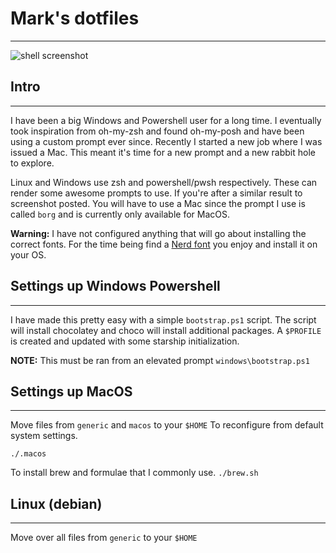 # Mark's dotfiles

---

![shell screenshot](https://i.imgur.com/PTyg7s8.png)

## Intro

---

I have been a big Windows and Powershell user for a long time. I eventually took inspiration from oh-my-zsh and found oh-my-posh and have been using a custom prompt ever since. Recently I started a new job where I was issued a Mac. This meant it's time for a new prompt and a new rabbit hole to explore.

Linux and Windows use zsh and powershell/pwsh respectively. These can render some awesome prompts to use. If you're after a similar result to screenshot posted. You will have to use a Mac since the prompt I use is called `borg` and is currently only available for MacOS.

**Warning:** I have not configured anything that will go about installing the correct fonts. For the time being find a [Nerd font](https://www.nerdfonts.com) you enjoy and install it on your OS.

## Settings up Windows Powershell

---

I have made this pretty easy with a simple `bootstrap.ps1` script. The script will install chocolatey and choco will install additional packages. A `$PROFILE` is created and updated with some starship initialization.

**NOTE:** This must be ran from an elevated prompt
`windows\bootstrap.ps1`

## Settings up MacOS

---

Move files from `generic` and `macos` to your `$HOME`
To reconfigure from default system settings.

`./.macos`

To install brew and formulae that I commonly use.
`./brew.sh`

## Linux (debian)

---

Move over all files from `generic` to your `$HOME`
